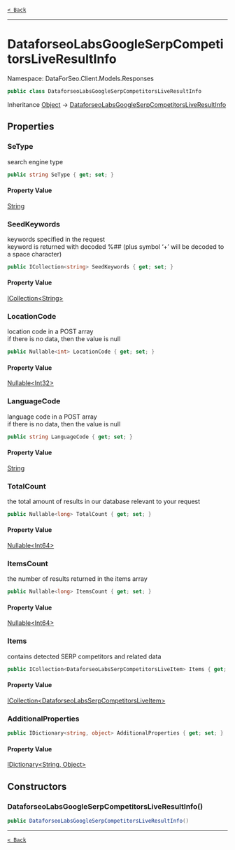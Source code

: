 [`< Back`](./)

---

# DataforseoLabsGoogleSerpCompetitorsLiveResultInfo

Namespace: DataForSeo.Client.Models.Responses

```csharp
public class DataforseoLabsGoogleSerpCompetitorsLiveResultInfo
```

Inheritance [Object](https://docs.microsoft.com/en-us/dotnet/api/system.object) → [DataforseoLabsGoogleSerpCompetitorsLiveResultInfo](./dataforseo.client.models.responses.dataforseolabsgoogleserpcompetitorsliveresultinfo)

## Properties

### **SeType**

search engine type

```csharp
public string SeType { get; set; }
```

#### Property Value

[String](https://docs.microsoft.com/en-us/dotnet/api/system.string)<br>

### **SeedKeywords**

keywords specified in the request
 <br>keyword is returned with decoded %## (plus symbol ‘+’ will be decoded to a space character)

```csharp
public ICollection<string> SeedKeywords { get; set; }
```

#### Property Value

[ICollection&lt;String&gt;](https://docs.microsoft.com/en-us/dotnet/api/system.collections.generic.icollection-1)<br>

### **LocationCode**

location code in a POST array
 <br>if there is no data, then the value is null

```csharp
public Nullable<int> LocationCode { get; set; }
```

#### Property Value

[Nullable&lt;Int32&gt;](https://docs.microsoft.com/en-us/dotnet/api/system.nullable-1)<br>

### **LanguageCode**

language code in a POST array
 <br>if there is no data, then the value is null

```csharp
public string LanguageCode { get; set; }
```

#### Property Value

[String](https://docs.microsoft.com/en-us/dotnet/api/system.string)<br>

### **TotalCount**

the total amount of results in our database relevant to your request

```csharp
public Nullable<long> TotalCount { get; set; }
```

#### Property Value

[Nullable&lt;Int64&gt;](https://docs.microsoft.com/en-us/dotnet/api/system.nullable-1)<br>

### **ItemsCount**

the number of results returned in the items array

```csharp
public Nullable<long> ItemsCount { get; set; }
```

#### Property Value

[Nullable&lt;Int64&gt;](https://docs.microsoft.com/en-us/dotnet/api/system.nullable-1)<br>

### **Items**

contains detected SERP competitors and related data

```csharp
public ICollection<DataforseoLabsSerpCompetitorsLiveItem> Items { get; set; }
```

#### Property Value

[ICollection&lt;DataforseoLabsSerpCompetitorsLiveItem&gt;](./dataforseo.client.models.dataforseolabsserpcompetitorsliveitem)<br>

### **AdditionalProperties**

```csharp
public IDictionary<string, object> AdditionalProperties { get; set; }
```

#### Property Value

[IDictionary&lt;String, Object&gt;](https://docs.microsoft.com/en-us/dotnet/api/system.collections.generic.idictionary-2)<br>

## Constructors

### **DataforseoLabsGoogleSerpCompetitorsLiveResultInfo()**

```csharp
public DataforseoLabsGoogleSerpCompetitorsLiveResultInfo()
```

---

[`< Back`](./)
